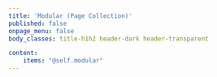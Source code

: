 ```yaml
---
title: 'Modular (Page Collection)'
published: false
onpage_menu: false
body_classes: title-h1h2 header-dark header-transparent

content:
    items: "@self.modular"
---
```

